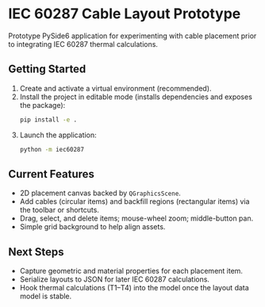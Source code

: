 # IEC 60287 Cable Layout Prototype

Prototype PySide6 application for experimenting with cable placement prior to integrating IEC 60287 thermal calculations.

## Getting Started

1. Create and activate a virtual environment (recommended).
2. Install the project in editable mode (installs dependencies and exposes the package):
   ```bash
   pip install -e .
   ```
3. Launch the application:
   ```bash
   python -m iec60287
   ```

## Current Features

- 2D placement canvas backed by `QGraphicsScene`.
- Add cables (circular items) and backfill regions (rectangular items) via the toolbar or shortcuts.
- Drag, select, and delete items; mouse-wheel zoom; middle-button pan.
- Simple grid background to help align assets.

## Next Steps

- Capture geometric and material properties for each placement item.
- Serialize layouts to JSON for later IEC 60287 calculations.
- Hook thermal calculations (T1–T4) into the model once the layout data model is stable.
